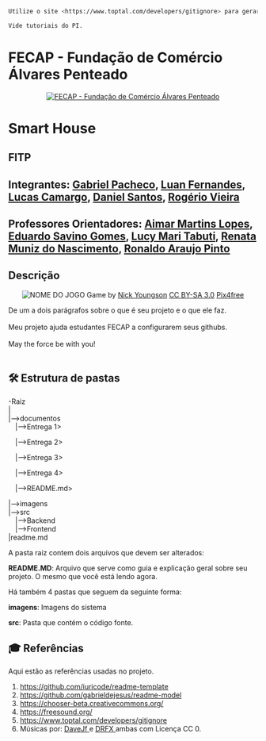 ```sh
Utilize o site <https://www.toptal.com/developers/gitignore> para gerar seu arquivo gitignore e apague este campo.

Vide tutoriais do PI.
```

# FECAP - Fundação de Comércio Álvares Penteado

<p align="center">
<a href= "https://www.fecap.br/"><img src="https://encrypted-tbn0.gstatic.com/images?q=tbn:ANd9GcRhZPrRa89Kma0ZZogxm0pi-tCn_TLKeHGVxywp-LXAFGR3B1DPouAJYHgKZGV0XTEf4AE&usqp=CAU" alt="FECAP - Fundação de Comércio Álvares Penteado" border="0"></a>
</p>

# Smart House

## FITP

## Integrantes: <a href="https://www.linkedin.com/in/gabriel-pacheco-434599330">Gabriel Pacheco</a>, <a href="https://www.linkedin.com/in/luan-fernandes-57215435b/">Luan Fernandes</a>, <a href="https://www.linkedin.com/in/lucas-camargo-souza/">Lucas Camargo</a>, <a href="https://www.linkedin.com/in/daniel-c%C3%A9sar-pereira-dos-santos-3a4b4335b/">Daniel Santos</a>, <a href="https://www.linkedin.com/in/victorbarq/">Rogério Vieira</a>

## Professores Orientadores: <a href="https://www.linkedin.com/in/aimarlopes/">Aimar Martins Lopes</a>, <a href="https://www.linkedin.com/in/eduardo-savino-gomes-77833a10/">Eduardo Savino Gomes</a>, <a href="https://www.linkedin.com/in/lucymari/">Lucy Mari Tabuti</a>, <a href="https://www.linkedin.com/in/remuniz/">Renata Muniz do Nascimento</a>, <a href="https://www.linkedin.com/in/ronaldo-araujo-pinto-3542811a/">Ronaldo Araujo Pinto</a>

## Descrição

<p align="center">
<img src="https://pix4free.org/assets/library/2021-01-20/originals/game.jpg" alt="NOME DO JOGO" border="0">
  Game by <a href="http://www.nyphotographic.com/">Nick Youngson</a> <a rel="license" href="https://creativecommons.org/licenses/by-sa/3.0/">CC BY-SA 3.0</a> <a href="http://pix4free.org/">Pix4free</a>
</p>


De um a dois parágrafos sobre o que é seu projeto e o que ele faz.
<br><br>
Meu projeto ajuda estudantes FECAP a configurarem seus githubs.
<br><br>
May the force be with you!
<br><br>

## 🛠 Estrutura de pastas

-Raiz<br>
|<br>
|-->documentos<br>
  &emsp;|-->Entrega 1> 
  
  &emsp;|-->Entrega 2>
  
  &emsp;|-->Entrega 3>
  
  &emsp;|-->Entrega 4>

  &emsp;|-->README.md>
  
|-->imagens<br>
|-->src<br>
  &emsp;|-->Backend<br>
  &emsp;|-->Frontend<br>
|readme.md<br>

A pasta raiz contem dois arquivos que devem ser alterados:

<b>README.MD</b>: Arquivo que serve como guia e explicação geral sobre seu projeto. O mesmo que você está lendo agora.

Há também 4 pastas que seguem da seguinte forma:

<b>imagens</b>: Imagens do sistema

<b>src</b>: Pasta que contém o código fonte.



## 🎓 Referências

Aqui estão as referências usadas no projeto.

1. <https://github.com/iuricode/readme-template>
2. <https://github.com/gabrieldejesus/readme-model>
3. <https://chooser-beta.creativecommons.org/>
4. <https://freesound.org/>
5. <https://www.toptal.com/developers/gitignore>
6. Músicas por: <a href="https://freesound.org/people/DaveJf/sounds/616544/"> DaveJf </a> e <a href="https://freesound.org/people/DRFX/sounds/338986/"> DRFX </a> ambas com Licença CC 0.
